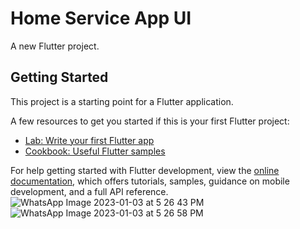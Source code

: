 # Home Service App UI

A new Flutter project.

## Getting Started

This project is a starting point for a Flutter application.

A few resources to get you started if this is your first Flutter project:

- [Lab: Write your first Flutter app](https://docs.flutter.dev/get-started/codelab)
- [Cookbook: Useful Flutter samples](https://docs.flutter.dev/cookbook)

For help getting started with Flutter development, view the
[online documentation](https://docs.flutter.dev/), which offers tutorials,
samples, guidance on mobile development, and a full API reference.
 ![WhatsApp Image 2023-01-03 at 5 26 43 PM](https://user-images.githubusercontent.com/87460435/210352833-4c40f6e8-56ad-4e70-837d-2857cf2de28b.jpeg)
![WhatsApp Image 2023-01-03 at 5 26 58 PM](https://user-images.githubusercontent.com/87460435/210352837-e08bd0c6-526f-4c3c-9047-4cf1a694ac4b.jpeg)


